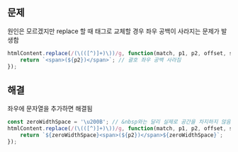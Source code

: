 ---
---

## 문제
원인은 모르겠지만 replace 할 때 태그로 교체할 경우 좌우 공백이 사라지는 문제가 발생함
```javascript
htmlContent.replace(/(\(([^)]+)\))/g, function(match, p1, p2, offset, string) {
    return `<span>(${p2})</span>`; // 괄호 좌우 공백 사라짐
});
```

## 해결
좌우에 문자열을 추가하면 해결됨
```javascript
const zeroWidthSpace = '\u200B'; // &nbsp와는 달리 실제로 공간을 차지하지 않음
htmlContent.replace(/(\(([^)]+)\))/g, function(match, p1, p2, offset, string) {
    return `${zeroWidthSpace}<span>(${p2})</span>${zeroWidthSpace}`;
});
```
